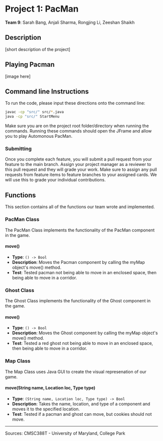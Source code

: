 # Project 1: PacMan
**Team 9**: Sarah Bang, Anjali Sharma, Rongjing Li, Zeeshan Shaikh

## Description
[short description of the project]

## Playing Pacman
[image here]

## Command line Instructions

To run the code, please input these directions onto the command line:
```bash
javac -cp "src/" src/*.java
java -cp "src/" StartMenu
```
Make sure you are on the project root folder/directory when running the commands.
Running these commands should open the JFrame and allow you to play Automonous PacMan.

### Submitting

Once you complete each feature, you will submit a pull request from your feature to the main branch. Assign your project manager as a reviewer to this pull request and they will grade your work. Make sure to assign any pull requests from feature items to feature branches to your assigned cards. We will use this to grade your individual contributions.

## Functions
This section contains all of the functions our team wrote and implemented.

### PacMan Class
The PacMan Class implements the functionality of the PacMan component in the game.

#### move()

- **Type**: `() -> Bool`
- **Description**: Moves the Pacman component by calling the myMap object's move() method.
- **Test**: Tested pacman not being able to move in an enclosed space, then being able to
move in a corridor.


### Ghost Class

The Ghost Class implements the functionality of the Ghost component in the game.

#### move()

- **Type**: `() -> Bool`
- **Description**: Moves the Ghost component by calling the myMap object's move() method.
- **Test**: Tested a red ghost not being able to move in an enclosed space, then being able to
move in a corridor.

### Map Class

The Map Class uses Java GUI to create the visual represenation of our game.
#### move(String name, Location loc, Type type)

- **Type**: `(String name, Location loc, Type type) -> Bool`
- **Description**: Takes the name, location, and type of a component and moves it to the specified location.
- **Test**: Tested if a pacman and ghost can move, but cookies should not move.

---
Sources: CMSC388T - University of Maryland, College Park
